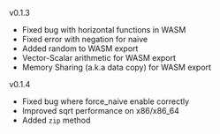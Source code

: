 v0.1.3
- Fixed bug with horizontal functions in WASM
- Fixed error with negation for naive
- Added random to WASM export
- Vector-Scalar arithmetic for WASM export
- Memory Sharing (a.k.a data copy) for WASM export

v0.1.4
- Fixed bug where force_naive enable correctly
- Improved sqrt performance on x86/x86_64
- Added ```zip``` method

